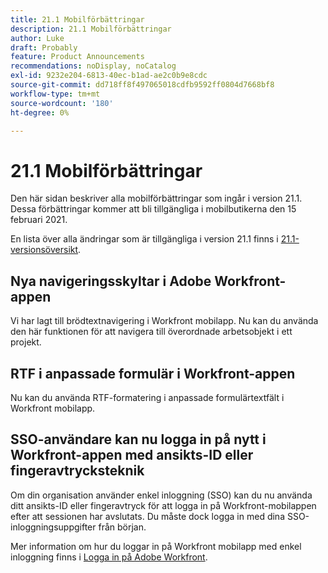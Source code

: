 ```yaml
---
title: 21.1 Mobilförbättringar
description: 21.1 Mobilförbättringar
author: Luke
draft: Probably
feature: Product Announcements
recommendations: noDisplay, noCatalog
exl-id: 9232e204-6813-40ec-b1ad-ae2c0b9e8cdc
source-git-commit: dd718ff8f497065018cdfb9592ff0804d7668bf8
workflow-type: tm+mt
source-wordcount: '180'
ht-degree: 0%

---
```


# 21.1 Mobilförbättringar

Den här sidan beskriver alla mobilförbättringar som ingår i version 21.1. Dessa förbättringar kommer att bli tillgängliga i mobilbutikerna den 15 februari 2021.

En lista över alla ändringar som är tillgängliga i version 21.1 finns i [21.1-versionsöversikt](../../../product-announcements/product-releases/21.1-release-activity/21-1-release-overview.md).

## Nya navigeringsskyltar i Adobe Workfront-appen

Vi har lagt till brödtextnavigering i Workfront mobilapp. Nu kan du använda den här funktionen för att navigera till överordnade arbetsobjekt i ett projekt.

## RTF i anpassade formulär i Workfront-appen

Nu kan du använda RTF-formatering i anpassade formulärtextfält i Workfront mobilapp.

## SSO-användare kan nu logga in på nytt i Workfront-appen med ansikts-ID eller fingeravtrycksteknik

Om din organisation använder enkel inloggning (SSO) kan du nu använda ditt ansikts-ID eller fingeravtryck för att logga in på Workfront-mobilappen efter att sessionen har avslutats. Du måste dock logga in med dina SSO-inloggningsuppgifter från början.

Mer information om hur du loggar in på Workfront mobilapp med enkel inloggning finns i [Logga in på Adobe Workfront](../../../workfront-basics/manage-your-account-and-profile/managing-your-workfront-account/log-in-to-workfront.md).
